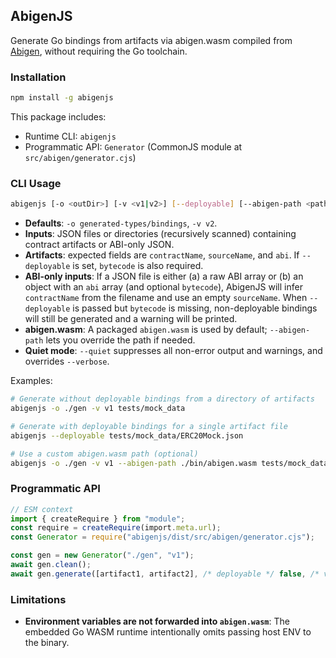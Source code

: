## AbigenJS

Generate Go bindings from artifacts via abigen.wasm compiled from [Abigen](https://geth.ethereum.org/docs/tools/abigen), without requiring the Go toolchain.

### Installation

```bash
npm install -g abigenjs
```

This package includes:

- Runtime CLI: `abigenjs`
- Programmatic API: `Generator` (CommonJS module at `src/abigen/generator.cjs`)

### CLI Usage

```bash
abigenjs [-o <outDir>] [-v <v1|v2>] [--deployable] [--abigen-path <path>] [--verbose|--quiet] [--clean] <paths to JSONs/dirs...>
```

- **Defaults**: `-o generated-types/bindings`, `-v v2`.
- **Inputs**: JSON files or directories (recursively scanned) containing contract artifacts or ABI-only JSON.
- **Artifacts**: expected fields are `contractName`, `sourceName`, and `abi`. If `--deployable` is set, `bytecode` is also required.
- **ABI-only inputs**: If a JSON file is either (a) a raw ABI array or (b) an object with an `abi` array (and optional `bytecode`), AbigenJS will infer `contractName` from the filename and use an empty `sourceName`. When `--deployable` is passed but `bytecode` is missing, non-deployable bindings will still be generated and a warning will be printed.
- **abigen.wasm**: A packaged `abigen.wasm` is used by default; `--abigen-path` lets you override the path if needed.
- **Quiet mode**: `--quiet` suppresses all non-error output and warnings, and overrides `--verbose`.

Examples:

```bash
# Generate without deployable bindings from a directory of artifacts
abigenjs -o ./gen -v v1 tests/mock_data

# Generate with deployable bindings for a single artifact file
abigenjs --deployable tests/mock_data/ERC20Mock.json

# Use a custom abigen.wasm path (optional)
abigenjs -o ./gen -v v1 --abigen-path ./bin/abigen.wasm tests/mock_data
```

### Programmatic API

```ts
// ESM context
import { createRequire } from "module";
const require = createRequire(import.meta.url);
const Generator = require("abigenjs/dist/src/abigen/generator.cjs");

const gen = new Generator("./gen", "v1");
await gen.clean();
await gen.generate([artifact1, artifact2], /* deployable */ false, /* verbose */ false);
```

### Limitations

- **Environment variables are not forwarded into `abigen.wasm`**: The embedded Go WASM runtime intentionally omits passing host ENV to the binary.
